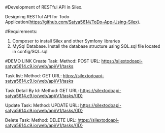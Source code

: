 #Development of RESTful API in Silex.

Designing RESTful API for Todo Application(https://github.com/Satya5614/ToDo-App-Using-Silex).

#Requirements:

1. Composer to install Silex and other Symfony libraries
2. MySql Database. Install the database structure using SQL.sql file located in config/SQL.sql


#DEMO LINK
Create Task:
Method: POST
URL: https://silextodoapi-satya5614.c9.io/web/api/V1/tasks

Task list:
Method: GET
URL: https://silextodoapi-satya5614.c9.io/web/api/V1/tasks

Task Detail By Id:
Method: GET
URL: https://silextodoapi-satya5614.c9.io/web/api/V1/tasks/{ID}

Update Task:
Method: UPDATE
URL: https://silextodoapi-satya5614.c9.io/web/api/V1/tasks/{ID}

Delete Task:
Method: DELETE
URL: https://silextodoapi-satya5614.c9.io/web/api/V1/tasks/{ID}